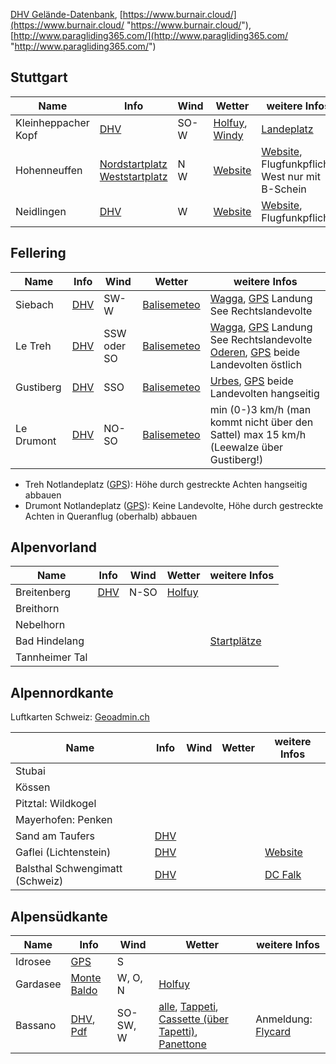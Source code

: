 [DHV Gelände-Datenbank](https://www.dhv.de/db3/gelaende/ "https://www.dhv.de/db3/gelaende/"), [https://www.burnair.cloud/](https://www.burnair.cloud/ "https://www.burnair.cloud/"), [http://www.paragliding365.com/](http://www.paragliding365.com/ "http://www.paragliding365.com/")
## Stuttgart

| Name                | Info                                                                                                                                                                          | Wind   | Wetter                                                                                                              | weitere Infos                                                                                                                                       |
| ------------------- | ----------------------------------------------------------------------------------------------------------------------------------------------------------------------------- | ------ | ------------------------------------------------------------------------------------------------------------------- | --------------------------------------------------------------------------------------------------------------------------------------------------- |
| Kleinheppacher Kopf | [DHV](https://www.dhv.de/db2/details.php?qi=glp_details&popup=1&item=615)                                                                                                     | SO-W   | [Holfuy](https://holfuy.com/de/weather/529), [Windy](https://www.windy.com/station/pws-211f06e5a98?48.746,9.380,11) | [Landeplatz](Anlage/Fluggebiete/Kleinheppacher_Kopf.jpg)                                                                                            |
| Hohenneuffen        | [Nordstartplatz](https://www.dhv.de/db2/details.php?qi=glp_details&popup=1&item=1091)<br>[Weststartplatz](https://www.dhv.de/db2/details.php?qi=glp_details&popup=1&item=679) | N<br>W | [Website](http://dc-hohenneuffen.de/index.php?option=com_content&view=category&layout=blog&id=65&Itemid=64)         | [Website](http://dc-hohenneuffen.de/index.php?option=com_content&view=category&layout=blog&id=83&Itemid=59), Flugfunkpflicht, West nur mit B-Schein |
| Neidlingen          | [DHV](https://www.dhv.de/db2/details.php?qi=glp_details&popup=1&item=951)                                                                                                     | W      | [Website](https://dgcw.de/wetter)                                                                                   | [Website](https://dgcw.de/fluggebiete/neidlingen-west), Flugfunkpflicht                                                                             |

## Fellering

| Name       | Info                                                                       | Wind        | Wetter                                                                   | weitere Infos                                                                                                                                                                                               |
| ---------- | -------------------------------------------------------------------------- | ----------- | ------------------------------------------------------------------------ | ----------------------------------------------------------------------------------------------------------------------------------------------------------------------------------------------------------- |
| Siebach    | [DHV](https://www.dhv.de/db2/details.php?qi=glp_details&popup=1&item=2406) | SW-W        | [Balisemeteo](http://www.balisemeteo.com/balise_nearby.php?idBalise=136) | [Wagga](Anlage/Fluggebiete/Wagga.jpg), [GPS](geo:47.90118,6.98273?z=17) Landung See Rechtslandevolte                                                                                                        |
| Le Treh    | [DHV](https://www.dhv.de/db2/details.php?qi=glp_details&item=1222)         | SSW oder SO | [Balisemeteo](http://www.balisemeteo.com/balise_nearby.php?idBalise=136) | [Wagga](Anlage/Fluggebiete/Wagga.jpg), [GPS](geo:47.90118,6.98273?z=17) Landung See Rechtslandevolte<br>[Oderen](Anlage/Fluggebiete/Oderen.jpg), [GPS](geo:47.91797,6.96589?z=17) beide Landevolten östlich |
| Gustiberg  | [DHV](https://www.dhv.de/db2/details.php?qi=glp_details&item=1341)         | SSO         | [Balisemeteo](http://www.balisemeteo.com/balise_nearby.php?idBalise=136) | [Urbes](Anlage/Fluggebiete/Urbes.jpg), [GPS](geo:47.88239,6.94396?z=17) beide Landevolten hangseitig                                                                                                        |
| Le Drumont | [DHV](https://www.dhv.de/db2/details.php?qi=glp_details&item=1359)         | NO-SO       | [Balisemeteo](http://www.balisemeteo.com/balise_nearby.php?idBalise=136) | min (0-)3 km/h (man kommt nicht über den Sattel) max 15 km/h (Leewalze über Gustiberg!)                                                                                                                     |
- Treh Notlandeplatz ([GPS](geo:47.91257,6.98279?z=17)): Höhe durch gestreckte Achten hangseitig abbauen
- Drumont Notlandeplatz ([GPS](geo:47.9012,6.9473?z=17)): Keine Landevolte, Höhe durch gestreckte Achten in Queranflug (oberhalb) abbauen

## Alpenvorland
| Name           | Info                                                                      | Wind | Wetter                                      | weitere Infos                                                             |
| -------------- | ------------------------------------------------------------------------- | ---- | ------------------------------------------- | ------------------------------------------------------------------------- |
| Breitenberg    | [DHV](https://www.dhv.de/db2/details.php?qi=glp_details&popup=1&item=952) | N-SO | [Holfuy](https://holfuy.com/de/weather/676) |                                                                           |
| Breithorn      |                                                                           |      |                                             |                                                                           |
| Nebelhorn      |                                                                           |      |                                             |                                                                           |
| Bad Hindelang  |                                                                           |      |                                             | [Startplätze](https://www.ostrachtaler-gleitschirmflieger.de/fluggebiet/) |
| Tannheimer Tal |                                                                           |      |                                             |                                                                           |

## Alpennordkante
Luftkarten Schweiz: [Geoadmin.ch](https://s.geo.admin.ch/9cc429e561)

| Name                            | Info                                                                                                                                                                                                                            | Wind | Wetter | weitere Infos                                          |
| ------------------------------- | ------------------------------------------------------------------------------------------------------------------------------------------------------------------------------------------------------------------------------- | ---- | ------ | ------------------------------------------------------ |
| Stubai                          |                                                                                                                                                                                                                                 |      |        |                                                        |
| Kössen                          |                                                                                                                                                                                                                                 |      |        |                                                        |
| Pitztal: Wildkogel              |                                                                                                                                                                                                                                 |      |        |                                                        |
| Mayerhofen: Penken              |                                                                                                                                                                                                                                 |      |        |                                                        |
| Sand am Taufers                 | [DHV](https://www.dhv.de/db2/geosearch.php?filter%5BName%5D=Ahornach+Sand&filter%5BLand%5D=IT&filter%5BBdld%5D=&filter%5BPlz%5D=&filter%5BGmde%5D=&filter%5BArt%5D=&filter%5BRchtg_from%5D=&filter%5BRchtg_from%5D=&mapclick=0) |      |        |                                                        |
| Gaflei (Lichtenstein)           | [DHV](https://www.dhv.de/db2/details.php?qi=glp_details&popup=1&item=1465)                                                                                                                                                      |      |        | [Website](https://gleitschirmclubvaduz.li/fluggebiet/) |
| Balsthal Schwengimatt (Schweiz) | [DHV](https://www.dhv.de/db2/details.php?qi=glp_details&popup=1&item=1752)                                                                                                                                                      |      |        | [DC Falk](https://www.dcfalk.ch/fluggebiet/)           |

## Alpensüdkante
| Name     | Info                                                                                                                                                              | Wind     | Wetter                                                                                                                                                                                                                                                               | weitere Infos                                           |
| -------- | ----------------------------------------------------------------------------------------------------------------------------------------------------------------- | -------- | -------------------------------------------------------------------------------------------------------------------------------------------------------------------------------------------------------------------------------------------------------------------- | ------------------------------------------------------- |
| Idrosee  | [GPS](geo:45.8100501,10.5768317?z=17)                                                                                                                             | S        |                                                                                                                                                                                                                                                                      |                                                         |
| Gardasee | [Monte Baldo](https://www.dhv.de/db2/details.php?qi=glp_details&popup=1&item=1895)                                                                                | W, O, N  | [Holfuy](https://holfuy.com/de/weather/1000)                                                                                                                                                                                                                         |                                                         |
| Bassano  | [DHV](https://www.dhv.de/db2/details.php?qi=glp_details&popup=1&item=1551),  [Pdf](http://flycard.vivereilgrappa.it/static/pdf/en/take-off-and-landing-areas.pdf) | SO-SW, W | [alle](https://www.vivereilgrappa.it/en/weather-forecast-free-flight.htm), [Tappeti](https://www.elmeteo.it/tappeti.php), [Cassette (über Tapetti)](https://www.meteohobby.it/swpi_airsports/swpi_smartphone.php), [Panettone](https://www.elmeteo.it/panettone.php) | Anmeldung: [Flycard](https://www.vivereilgrappa.it/en/) |

